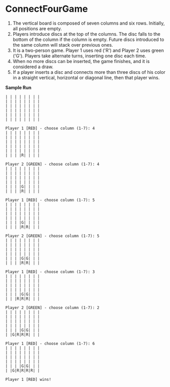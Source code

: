 # ConnectFourGame

1. The vertical board is composed of seven columns and six rows. Initially, all positions are empty.
2. Players introduce discs at the top of the columns. The disc falls to the bottom of the column if the column is empty. Future discs introduced to the same column will stack over previous ones.
3. It is a two-person game. Player 1 uses red ('R') and Player 2 uses green ('G'). Players take alternate turns, inserting one disc each time.
4. When no more discs can be inserted, the game finishes, and it is considered a draw.
5. If a player inserts a disc and connects more than three discs of his color in a straight vertical, horizontal or diagonal line, then that player wins.

__Sample Run__

````text
| | | | | | | |
| | | | | | | |
| | | | | | | |
| | | | | | | |
| | | | | | | |
| | | | | | | |

Player 1 [RED] - choose column (1-7): 4
| | | | | | | |
| | | | | | | |
| | | | | | | |
| | | | | | | |
| | | | | | | |
| | | |R| | | |

Player 2 [GREEN] - choose column (1-7): 4
| | | | | | | |
| | | | | | | |
| | | | | | | |
| | | | | | | |
| | | |G| | | |
| | | |R| | | |

Player 1 [RED] - choose column (1-7): 5
| | | | | | | |
| | | | | | | |
| | | | | | | |
| | | | | | | |
| | | |G| | | |
| | | |R|R| | |

Player 2 [GREEN] - choose column (1-7): 5
| | | | | | | |
| | | | | | | |
| | | | | | | |
| | | | | | | |
| | | |G|G| | |
| | | |R|R| | |

Player 1 [RED] - choose column (1-7): 3
| | | | | | | |
| | | | | | | |
| | | | | | | |
| | | | | | | |
| | | |G|G| | |
| | |R|R|R| | |

Player 2 [GREEN] - choose column (1-7): 2
| | | | | | | |
| | | | | | | |
| | | | | | | |
| | | | | | | |
| | | |G|G| | |
| |G|R|R|R| | |

Player 1 [RED] - choose column (1-7): 6
| | | | | | | |
| | | | | | | |
| | | | | | | |
| | | | | | | |
| | | |G|G| | |
| |G|R|R|R|R| |

Player 1 [RED] wins!
````
